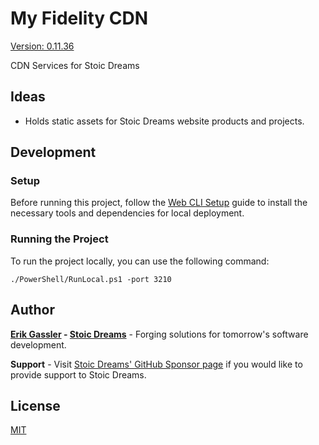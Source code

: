 # My Fidelity CDN

[Version: 0.11.36](https://github.com/StoicDreams/MyFiCDN)

CDN Services for Stoic Dreams

## Ideas

- Holds static assets for Stoic Dreams website products and projects.

## Development

### Setup

Before running this project, follow the [Web CLI Setup](https://webui.stoicdreams.com/tools/cli) guide to install the necessary tools and dependencies for local deployment.

### Running the Project

To run the project locally, you can use the following command:

```terminal:Run the project from the root directory
./PowerShell/RunLocal.ps1 -port 3210
```

## Author

**[Erik Gassler](https://www.erikgassler.com) - [Stoic Dreams](https://www.stoicdreams.com)** - Forging solutions for tomorrow's software development.

**Support** - Visit [Stoic Dreams' GitHub Sponsor page](https://github.com/sponsors/StoicDreams) if you would like to provide support to Stoic Dreams.

## License

[MIT](LICENSE)
